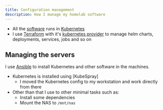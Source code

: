```yaml
---
title: Configuration management
description: How I manage my homelab software
---
```


- All the [software](../3-software) runs in [Kubernetes](https://kubernetes.io/)
- I use [Terraform](https://www.terraform.io) with it's
  [kubernetes provider](https://registry.terraform.io/providers/hashicorp/kubernetes/latest/docs)
  to manage helm charts, deployments, services, jobs and so on

## Managing the servers

I use [Ansible](https://www.ansible.com) to install Kubernetes and other
software in the machines.

- Kubernetes is installed using [KubeSpray]
  - I moved the Kubernetes config to my workstation and work directly from there
- Other than that I use to other minimal tasks such as:
  - Install some dependencies
  - Mount the NAS to `/mnt/nas`
